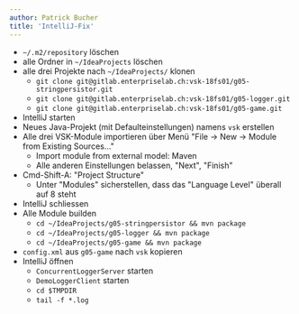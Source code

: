 ```yaml
---
author: Patrick Bucher
title: 'IntelliJ-Fix'
---
```

-   `~/.m2/repository` löschen
-   alle Ordner in `~/IdeaProjects` löschen
-   alle drei Projekte nach `~/IdeaProjects/` klonen
    -   `git clone git@gitlab.enterpriselab.ch:vsk-18fs01/g05-stringpersistor.git`
    -   `git clone git@gitlab.enterpriselab.ch:vsk-18fs01/g05-logger.git`
    -   `git clone git@gitlab.enterpriselab.ch:vsk-18fs01/g05-game.git`
-   IntelliJ starten
-   Neues Java-Projekt (mit Defaulteinstellungen) namens `vsk` erstellen
-   Alle drei VSK-Module importieren über Menü "File -\> New -\> Module
    from Existing Sources..."
    -   Import module from external model: Maven
    -   Alle anderen Einstellungen belassen, "Next", "Finish"
-   Cmd-Shift-A: "Project Structure"
    -   Unter "Modules" sicherstellen, dass das "Language Level" überall
        auf 8 steht
-   IntelliJ schliessen
-   Alle Module builden
    -   `cd ~/IdeaProjects/g05-stringpersistor && mvn package`
    -   `cd ~/IdeaProjects/g05-logger && mvn package`
    -   `cd ~/IdeaProjects/g05-game && mvn package`
-   `config.xml` aus `g05-game` nach `vsk` kopieren
-   IntelliJ öffnen
    -   `ConcurrentLoggerServer` starten
    -   `DemoLoggerClient` starten
    -   `cd $TMPDIR`
    -   `tail -f *.log`
